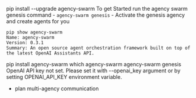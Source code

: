 pip install --upgrade agency-swarm
To get Started run the agency swarm genesis command - `agency-swarm genesis` - Activate the genesis agency and create agents for you
```
pip show agency-swarm
Name: agency-swarm
Version: 0.3.1
Summary: An open source agent orchestration framework built on top of the latest OpenAI Assistants API.
```
pip install agency-swarm
which agency-swarm
agency-swarm genesis
OpenAI API key not set. Please set it with --openai_key argument or by setting OPENAI_API_KEY environment variable.
- plan multi-agency communication